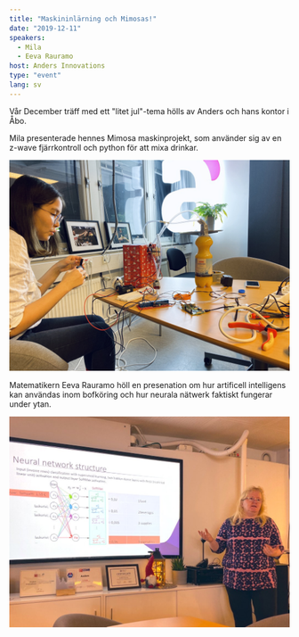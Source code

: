 ```yaml
---
title: "Maskininlärning och Mimosas!"
date: "2019-12-11"
speakers:
  - Mila
  - Eeva Rauramo
host: Anders Innovations
type: "event"
lang: sv
---
```


Vår December träff med ett "litet jul"-tema hölls av Anders och hans kontor i Åbo.

Mila presenterade hennes Mimosa maskinprojekt, som använder sig av en z-wave fjärrkontroll och python för att mixa drinkar.

![Mila och mimosamaskinen.](mila.jpg)

Matematikern Eeva Rauramo höll en presenation om hur artificell intelligens kan användas inom bofköring och hur neurala nätwerk faktiskt fungerar under ytan.

![Eeva pratar om neurala nätverk.](eeva.jpg)

